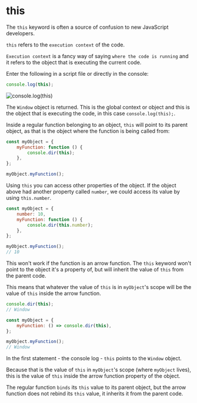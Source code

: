# this

The `this` keyword is often a source of confusion to new JavaScript developers.

`this` refers to the `execution context` of the code.

`Execution context` is a fancy way of saying `where the code is running` and it refers to the object that is executing the current code.

Enter the following in a script file or directly in the console:

```js
console.log(this);
```

![console.log(this)](variables/console-log-this.png)

The `Window` object is returned. This is the global context or object and this is the object that is executing the code, in this case `console.log(this);`.

Inside a regular function belonging to an object, `this` will point to its parent object, as that is the object where the function is being called from:

```js
const myObject = {
	myFunction: function () {
		console.dir(this);
	},
};

myObject.myFunction();
```

<!-- <img src="/images/js1/object-function-this.png" alt="object function this" style="max-width:300px"> -->

Using `this` you can access other properties of the object. If the object above had another property called `number`, we could access its value by using `this.number`.

```js
const myObject = {
	number: 10,
	myFunction: function () {
		console.dir(this.number);
	},
};

myObject.myFunction();
// 10
```

This won't work if the function is an arrow function. The `this` keyword won't point to the object it's a property of, but will inherit the value of `this` from the parent code.

This means that whatever the value of `this` is in `myObject`'s scope will be the value of `this` inside the arrow function.

```js
console.dir(this);
// Window

const myObject = {
	myFunction: () => console.dir(this),
};

myObject.myFunction();
// Window
```

In the first statement - the console log - `this` points to the `Window` object.

Because that is the value of `this` in `myObject`'s scope (where `myObject` lives), this is the value of `this` inside the arrow function property of the object.

The regular function `binds` its `this` value to its parent object, but the arrow function does not rebind its `this` value, it inherits it from the parent code.
